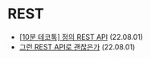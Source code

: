 # REST
- [[10분 테코톡] 정의 REST API](https://youtu.be/Nxi8Ur89Akw) (22.08.01)
- [그런 REST API로 괜찮은가](https://youtu.be/RP_f5dMoHFc) (22.08.01)

